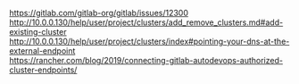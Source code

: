 https://gitlab.com/gitlab-org/gitlab/issues/12300  
http://10.0.0.130/help/user/project/clusters/add_remove_clusters.md#add-existing-cluster  
http://10.0.0.130/help/user/project/clusters/index#pointing-your-dns-at-the-external-endpoint  
https://rancher.com/blog/2019/connecting-gitlab-autodevops-authorized-cluster-endpoints/
